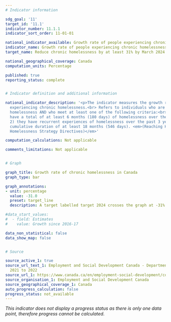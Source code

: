 ```yaml
---
# Indicator information

sdg_goal: '11'
target_id: '11.1'
indicator_number: 11.1.1
indicator_sort_order: 11-01-01

national_indicator_available: Growth rate of people experiencing chronic homelessness
indicator_name: Growth rate of people experiencing chronic homelessness
target_name: Reduce chronic homelessness by at least 31% by March 2024

national_geographical_coverage: Canada
computation_units: Percentage

published: true
reporting_status: complete


# Indicator definition and additional information

national_indicator_description: '<p>The indicator measures the growth rate of people
  experiencing chronic homelessness.<br> Refers to individuals who are currently experiencing
  homelessness AND who meet at least one of the following criteria:<br><br> 1) they
  have a total of at least 6 months (180 days) of homelessness over the past year;<br>
  2) they have recurrent experiences of homelessness over the past 3 years, with a
  cumulative duration of at least 18 months (546 days). <em>(Reaching Home: Canada’s
  Homelessness Strategy Directives)</em>'

computation_calculations: Not applicable

comments_limitations: Not applicable


# Graph

graph_title: Growth rate of chronic homelessness in Canada
graph_type: bar

graph_annotations:
- unit: percentage
  value: -31.0
  preset: target_line
  description: A target labelled target 2024 crosses the graph at -31%.

#data_start_values:
#  - field: Estimates
#    value: Growth since 2016-17

data_non_statistical: false
data_show_map: false


# Source

source_active_1: true
source_url_text_1: Employment and Social Development Canada - Departmental Plan for
  2021 to 2022
source_url_1: https://www.canada.ca/en/employment-social-development/corporate/reports/departmental-plan/2021-2022.html#h2.4-3.1
source_organisation_1: Employment and Social Development Canada
source_geographical_coverage_1: Canada
auto_progress_calculation: false
progress_status: not_available
---
```

<i>This indicator does not display a progress status as there is only one data point, therefore progress cannot be calculated.</i>

